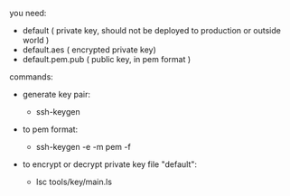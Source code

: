 you need:
 - default ( private key, should not be deployed to production or outside world ) 
 - default.aes ( encrypted private key) 
 - default.pem.pub ( public key, in pem format )

commands: 
 - generate key pair:
   - ssh-keygen <path-to-generated-key-pairs>

 - to pem format:
   - ssh-keygen -e -m pem -f <public-key-file>

 - to encrypt or decrypt private key file "default": 
   - lsc tools/key/main.ls
